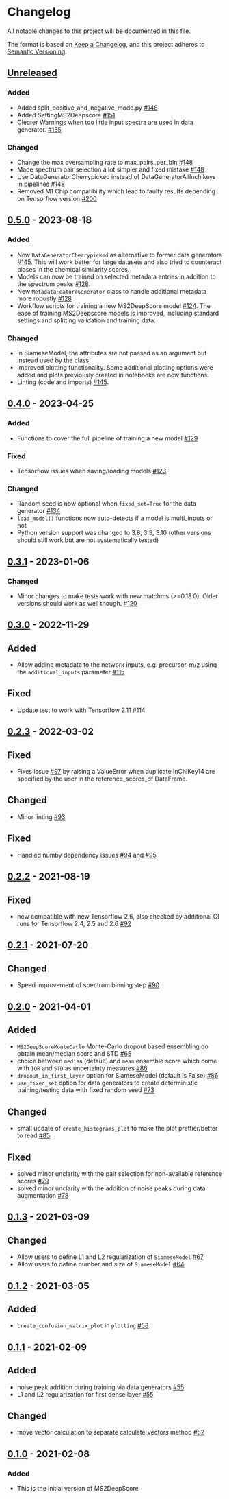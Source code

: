 # Changelog

All notable changes to this project will be documented in this file.

The format is based on [Keep a Changelog](https://keepachangelog.com/en/1.0.0/),
and this project adheres to [Semantic Versioning](https://semver.org/spec/v2.0.0.html).

## [Unreleased]

### Added
- Added split_positive_and_negative_mode.py [#148](https://github.com/matchms/ms2deepscore/pull/148)
- Added SettingMS2Deepscore [#151](https://github.com/matchms/ms2deepscore/pull/151)
- Clearer Warnings when too little input spectra are used in data generator. [#155](https://github.com/matchms/ms2deepscore/issues/155)

### Changed
- Change the max oversampling rate to max_pairs_per_bin [#148](https://github.com/matchms/ms2deepscore/pull/148)
- Made spectrum pair selection a lot simpler and fixed mistake [#148](https://github.com/matchms/ms2deepscore/pull/148)
- Use DataGeneratorCherrypicked instead of DataGeneratorAllInchikeys in pipelines [#148](https://github.com/matchms/ms2deepscore/pull/148)
- Removed M1 Chip compatibility which lead to faulty results depending on Tensorflow version [#200](https://github.com/matchms/ms2deepscore/pull/200)

   
## [0.5.0] - 2023-08-18

### Added

- New `DataGeneratorCherrypicked` as alternative to former data generators [#145](https://github.com/matchms/ms2deepscore/pull/145). This will work better for large datasets and also tried to counteract biases in the chemical similarity scores.
- Models can now be trained on selected metadata entries in addition to the spectrum peaks [#128](https://github.com/matchms/ms2deepscore/pull/128).
- New `MetadataFeatureGenerator` class to handle additional metadata more robustly [#128](https://github.com/matchms/ms2deepscore/pull/128)
- Workflow scripts for training a new MS2DeepScore model [#124](https://github.com/matchms/ms2deepscore/pull/124). The ease of training MS2Deepscore models is improved, including standard settings and splitting validation and training data.

### Changed

- In SiameseModel, the attributes are not passed as an argument but instead used by the class.
- Improved plotting functionality. Some additional plotting options were added and plots previously created in notebooks are now functions.
- Linting (code and imports) [#145](https://github.com/matchms/ms2deepscore/pull/145).


## [0.4.0] - 2023-04-25

### Added

- Functions to cover the full pipeline of training a new model [#129](https://github.com/matchms/ms2deepscore/pull/129)

### Fixed

- Tensorflow issues when saving/loading models [#123](https://github.com/matchms/ms2deepscore/issues/123)

### Changed

- Random seed is now optional when `fixed_set=True` for the data generator [#134](https://github.com/matchms/ms2deepscore/pull/134)
- `load_model()` functions now auto-detects if a model is multi_inputs or not
- Python version support was changed to 3.8, 3.9, 3.10 (other versions should still work but are not systematically tested)

## [0.3.1] - 2023-01-06

### Changed

- Minor changes to make tests work with new matchms (>=0.18.0). Older versions should work as well though. [#120](https://github.com/matchms/ms2deepscore/pull/120)

## [0.3.0] - 2022-11-29

## Added

- Allow adding metadata to the network inputs, e.g. precursor-m/z using the `additional_inputs` parameter [#115](https://github.com/matchms/ms2deepscore/pull/115)

## Fixed

- Update test to work with Tensorflow 2.11 [#114](https://github.com/matchms/ms2deepscore/pull/114)

## [0.2.3] - 2022-03-02

## Fixed

- Fixes issue [#97](https://github.com/matchms/ms2deepscore/pull/97) by raising a ValueError when duplicate InChiKey14 are specified by the user in the reference_scores_df DataFrame.

## Changed

- Minor linting [#93](https://github.com/matchms/ms2deepscore/pull/93)

## Fixed

- Handled numby dependency issues [#94](https://github.com/matchms/ms2deepscore/issues/94) and [#95](https://github.com/matchms/ms2deepscore/issues/95)

## [0.2.2] - 2021-08-19

## Fixed

- now compatible with new Tensorflow 2.6, also checked by additional CI runs for Tensorflow 2.4, 2.5 and 2.6 [#92](https://github.com/matchms/ms2deepscore/pull/92)

## [0.2.1] - 2021-07-20

## Changed

- Speed improvement of spectrum binning step [#90](https://github.com/matchms/ms2deepscore/pull/90)

## [0.2.0] - 2021-04-01

## Added

- `MS2DeepScoreMonteCarlo` Monte-Carlo dropout based ensembling do obtain mean/median score and STD [#65](https://github.com/matchms/ms2deepscore/pull/65)
- choice between `median` (default) and `mean` ensemble score which come with `IQR` and `STD` as uncertainty measures [#86](https://github.com/matchms/ms2deepscore/pull/86)
- `dropout_in_first_layer` option for SiameseModel (default is False) [#86](https://github.com/matchms/ms2deepscore/pull/86)
- `use_fixed_set` option for data generators to create deterministic training/testing data with fixed random seed [#73](https://github.com/matchms/ms2deepscore/issues/73)

## Changed

- small update of `create_histograms_plot` to make the plot prettier/better to read [#85](https://github.com/matchms/ms2deepscore/pull/85)

## Fixed

- solved minor unclarity with the pair selection for non-available reference scores [#79](https://github.com/matchms/ms2deepscore/pull/79)
- solved minor unclarity with the addition of noise peaks during data augmentation [#78](https://github.com/matchms/ms2deepscore/pull/78)

## [0.1.3] - 2021-03-09

## Changed

- Allow users to define L1 and L2 regularization of `SiameseModel` [#67](https://github.com/matchms/ms2deepscore/issues/67)
- Allow users to define number and size of `SiameseModel` [#64](https://github.com/matchms/ms2deepscore/pull/64)

## [0.1.2] - 2021-03-05

## Added

- `create_confusion_matrix_plot` in `plotting` [#58](https://github.com/matchms/ms2deepscore/pull/58)

## [0.1.1] - 2021-02-09

## Added

- noise peak addition during training via data generators [#55](https://github.com/matchms/ms2deepscore/pull/55)
- L1 and L2 regularization for first dense layer [#55](https://github.com/matchms/ms2deepscore/pull/55)

## Changed

- move vector calculation to separate calculate_vectors method [#52](https://github.com/matchms/ms2deepscore/pull/52)

## [0.1.0] - 2021-02-08

### Added

- This is the initial version of MS2DeepScore

[Unreleased]: https://github.com/matchms/ms2deepscore/compare/0.5.0...HEAD
[0.5.0]: https://github.com/matchms/ms2deepscore/compare/0.4.0...0.5.0
[0.4.0]: https://github.com/matchms/ms2deepscore/compare/0.3.1...0.4.0
[0.3.1]: https://github.com/matchms/ms2deepscore/compare/0.3.1...0.3.1
[0.3.0]: https://github.com/matchms/ms2deepscore/compare/0.2.3...0.3.0
[0.2.3]: https://github.com/matchms/ms2deepscore/compare/0.2.2...0.2.3
[0.2.2]: https://github.com/matchms/ms2deepscore/compare/0.2.1...0.2.2
[0.2.1]: https://github.com/matchms/ms2deepscore/compare/0.2.0...0.2.1
[0.2.0]: https://github.com/matchms/ms2deepscore/compare/0.1.3...0.2.0
[0.1.3]: https://github.com/matchms/ms2deepscore/compare/0.1.2...0.1.3
[0.1.2]: https://github.com/matchms/ms2deepscore/compare/0.1.1...0.1.2
[0.1.1]: https://github.com/matchms/ms2deepscore/compare/0.1.0...0.1.1
[0.1.0]: https://github.com/matchms/ms2deepscore/releases/tag/0.1.0
